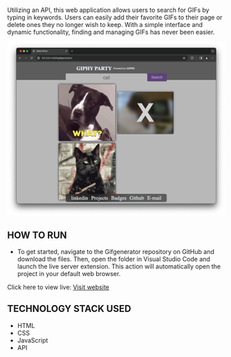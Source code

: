 Utilizing an API, this web application allows users to search for GIFs by typing in keywords. Users can easily add their favorite GIFs to their page or delete ones they no longer wish to keep. With a simple interface and dynamic functionality, finding and managing GIFs has never been easier.

![gifgenerator-image](./gifgenerator-image.png)

HOW TO RUN 
------------------------------------
* To get started, navigate to the Gifgenerator repository on GitHub and download the files. Then, open the folder in Visual Studio Code and launch the live server extension. This action  will automatically open the project in your default web browser.

Click here to view live:
[Visit website]( https://08milam.github.io/gifgenerator/)

TECHNOLOGY STACK USED
------------------------------------
* HTML
* CSS
* JavaScript
* API

